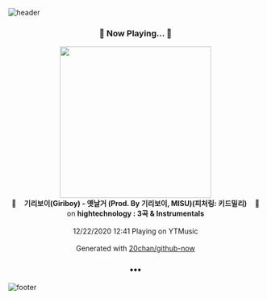 ![header](https://capsule-render.vercel.app/api?type=wave&height=170&section=header&text=Hi.%20I'm%20SHIFT&fontColor=090707&fontAlignX=45&fontAlignY=65&fontSize=100)

<h3 align="center">🎵 Now Playing... 🎵</h3>
<p align="center">
  <a href="https://music.youtube.com/channel/UCMRvw9TUJB5m32YPrxLu7ag">
    <img width="300" src="https://lh3.googleusercontent.com/frm4vvKo5ZYQ-_baOhw7knVxOrCCG2haueTaJQMZt09-tANP-e79ZwcP2G9G10ABFiJ6iJL2b34FFjYu">
  </a>
  <br>
  🎵&nbsp&nbsp&nbsp <b>기리보이(Giriboy) - 옛날거 (Prod. By 기리보이, MISU)(피처링: 키드밀리)</b> &nbsp&nbsp&nbsp🎵
  <br>
  on <b>hightechnology : 3곡 & Instrumentals</b>
  
  <br />
  <br />
  12/22/2020 12:41 Playing on YTMusic
  <br />
  <br />
  Generated with <a href="https://github.com/20chan/github-now">20chan/github-now</a>
</p>

<h3 align="center">•••</h3>

![footer](https://capsule-render.vercel.app/api?type=wave&height=150&section=footer)
